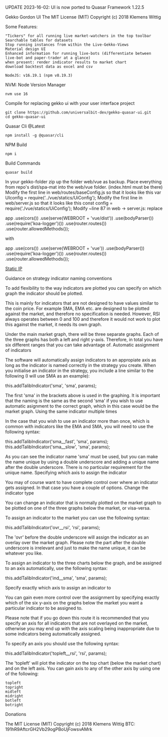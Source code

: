UPDATE 2023-16-02: UI is now ported to Quasar Framework 1.22.5

Gekko Gordon UI The MIT License (MIT) Copyright (c) 2018 Klemens Wittig

Some Features:

    "Tickers" for all running live market-watchers in the top toolbar
    Searchable tables for datasets
    Stop running instances from within the Live-Gekko-Views
    Material design UI
    Enhanced information for running live-bots (differentiate between live-bot and paper-trader at a glance)
    when present: render indicator results to market chart
    download backtest data as excel and csv

    NodeJS: v16.19.1 (npm v8.19.3)

NVM: Node Version Manager
```
nvm use 16
```

Compile for replacing gekko ui with your user interface project
```
git clone https://github.com/universalbit-dev/gekko-quasar-ui.git
cd gekko-quasar-ui
```
Quasar Cli @Latest
```
npm install -g @quasar/cli
```
NPM Build
```
npm i
```
Build Commands
```
quasar build
```


In your gekko-folder zip up the folder web/vue as backup. Place everything from repo's dist/spa-mat into the web/vue folder. (index.html must be there) Modify the first line in web/routes/baseConfig.js so that it looks like this var UIconfig = require('../vue/statics/UiConfig'); Modify the first line in web/server.js so that it looks like this const config = require('./vue/statics/UiConfig'); Modify ~line 87 in web -> server.js: replace

app
  .use(cors())
  .use(serve(WEBROOT + 'vue/dist'))
  .use(bodyParser())
  .use(require('koa-logger')())
  .use(router.routes())
  .use(router.allowedMethods());

with

app
  .use(cors())
  .use(serve(WEBROOT + 'vue'))
  .use(bodyParser())
  .use(require('koa-logger')())
  .use(router.routes())
  .use(router.allowedMethods());
  
[Static IP](https://github.com/universalbit-dev/gekko-m4/blob/master/docs/ip.md)

Guidance on strategy indicator naming conventions

To add flexibility to the way indicators are plotted you can specify on which graph the indicator should be plotted.

This is mainly for indicators that are not designed to have values similar to the coin price. For example SMA, EMA etc. are designed to be plotted against the market, and therefore no specification is needed. However, RSI always operates between 0 and 100 and therefore it would not work to plot this against the market, it needs its own graph.

Under the main market graph, there will be three separate graphs. Each of the three graphs has both a left and right y-axis. Therefore, in total you have six different ranges that you can take advantage of.
Automatic assignment of indicators

The software will automatically assign indicators to an appropiate axis as long as the indicator is named correctly in the strategy you create. When you initialise an indicator in the strategy, you include a line similar to the following (I will use SMA as an example):

this.addTalibIndicator('sma', 'sma', params);

The first 'sma' in the brackets above is used in the graphing. It is important that the naming is the same as the second 'sma' if you wish to use automatic asignment to the correct graph, which in this case would be the market graph.
Using the same indicator multiple times

In the case that you wish to use an indicator more than once, which is common with indicators like the EMA and SMA, you will need to use the following syntax:

this.addTalibIndicator('sma__fast', 'sma', params);
this.addTalibIndicator('sma__slow', 'sma', params);

As you can see the indicator name 'sma' must be used, but you can make the name unique by using a double underscore and adding a unique name after the double underscore. There is no particular requirement for the unique name.
Specifying which axis to assign the indicator

You may of course want to have complete control over where an indicator gets assigned. In that case you have a couple of options.
Change the indicator type

You can change an indicator that is normally plotted on the market graph to be plotted on one of the three graphs below the market, or visa-versa.

To assign an indicator to the market you can use the following syntax:

this.addTalibIndicator('ovr__rsi', 'rsi', params);

The 'ovr' before the double underscore will assign the indicator as an overlay over the market graph. Please note the part after the double underscore is irrelevant and just to make the name unique, it can be whatever you like.

To assign an indicator to the three charts below the graph, and be assigned to an axis automatically, use the following syntax:

this.addTalibIndicator('ind__sma', 'sma', params);

Specify exactly which axis to assign an indicator to

You can gain even more control over the assignment by specifying exactly which of the six y-axis on the graphs below the market you want a particular indicator to be assigned to.

Please note that if you go down this route it is recommended that you specify an axis for all indicators that are not overlayed on the market, otherwise you may end up with the axis scaling being inappropriate due to some indicators being automatically assigned.

To specify an axis you should use the following syntax:

this.addTalibIndicator('topleft__rsi', 'rsi', params);

The 'topleft' will plot the indicator on the top chart (below the market chart) and on the left axis. You can gain axis to any of the other axis by using one of the following:

    topleft
    topright
    midleft
    midright
    botleft
    botright

Donations

The MIT License (MIT) Copyright (c) 2018 Klemens Wittig BTC: 191hR9AftcrGH2Vb29ogPBoUjFowsvAMrk

